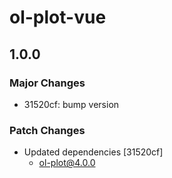 # ol-plot-vue

## 1.0.0

### Major Changes

- 31520cf: bump version

### Patch Changes

- Updated dependencies [31520cf]
  - ol-plot@4.0.0
